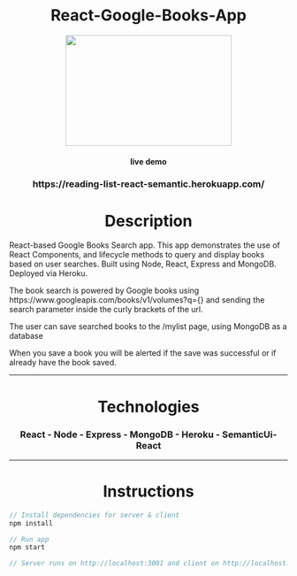
<h1 align="center">React-Google-Books-App</h1>
<p align="center">
  <img width="300px" height="200px" src="/client/public/books-icon.jpg">
</p>
<h4 strong align="center">live demo</h4>
<h3 href"https://reading-list-react-semantic.herokuapp.com/" align="center">https://reading-list-react-semantic.herokuapp.com/</h3>

<h1 align="center">Description</h1>
<p>React-based Google Books Search app. This app demonstrates the use of React Components, and lifecycle methods to query and display books based on user searches. Built using Node, React, Express and MongoDB. Deployed via Heroku.
</p>
<p> The book search is powered by Google books using https://www.googleapis.com/books/v1/volumes?q={} and sending the search parameter inside the curly brackets of the url.</p>
<p>The user can save searched books to the /mylist page, using MongoDB as a database</p>
<p>When you save a book you will be alerted if the save was successful or if already have the book saved.<p/> 

________________________________________________________________________________________________________________________________________

<h1 align="center">Technologies</h1>

 <h3 align="center"> React - Node - Express - MongoDB - Heroku - SemanticUi-React</h3>

________________________________________________________________________________________________________________________________________

<h1 align="center">Instructions</h1>

```javascript
// Install dependencies for server & client
npm install

// Run app
npm start

// Server runs on http://localhost:3001 and client on http://localhost:3000
```






